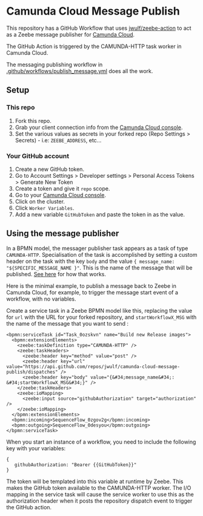 # Camunda Cloud Message Publish

This repository has a GitHub Workflow that uses [jwulf/zeebe-action](https://github.com/jwulf/zeebe-action) to act as a Zeebe message publisher for [Camunda Cloud](https://camunda.io).

The GitHub Action is triggered by the CAMUNDA-HTTP task worker in Camunda Cloud.

The messaging publishing workflow in [.github/workflows/publish_message.yml](.github/workflows/publish_message.yml) does all the work.

## Setup

### This repo

1. Fork this repo.
2. Grab your client connection info from the [Camunda Cloud console](https://console.cloud.camunda.io/).
3. Set the various values as secrets in your forked repo (Repo Settings > Secrets) - i.e: `ZEEBE_ADDRESS`, etc...

### Your GitHub account

1. Create a new GitHub token.
  1. Go to Account Settings > Developer settings > Personal Access Tokens > Generate New Token
  2. Create a token and give it `repo` scope.
2. Go to your [Camunda Cloud console](https://console.cloud.camunda.io/).
3. Click on the cluster.
4. Click `Worker Variables`.
5. Add a new variable `GitHubToken` and paste the token in as the value.

## Using the message publisher

In a BPMN model, the messager publisher task appears as a task of type `CAMUNDA-HTTP`. Specialisation of the task is accomplished by setting a custom header on the task with the key `body` and the value `{ message_name: "${SPECIFIC_MESSAGE_NAME }"`. This is the name of the message that will be published. [See here](https://github.com/zeebe-io/zeebe-http-worker/issues/45#issuecomment-577532830) for how that works.

Here is the minimal example, to publish a message back to Zeebe in Camunda Cloud, for example, to trigger the message start event of a workflow, with no variables.

Create a service task in a Zeebe BPMN model like this, replacing the value for `url` with the URL for your forked repository, and `startWorkflowX_MSG` with the name of the message that you want to send :

```
<bpmn:serviceTask id="Task_0ozskvn" name="Build new Release images">
  <bpmn:extensionElements>
    <zeebe:taskDefinition type="CAMUNDA-HTTP" />
    <zeebe:taskHeaders>
      <zeebe:header key="method" value="post" />
      <zeebe:header key="url" value="https://api.github.com/repos/jwulf/camunda-cloud-message-publish/dispatches" />
      <zeebe:header key="body" value="{&#34;message_name&#34;: &#34;startWorkflowX_MSG&#34;}" />
    </zeebe:taskHeaders>
    <zeebe:ioMapping>
      <zeebe:input source="githubAuthorization" target="authorization" />
    </zeebe:ioMapping>
  </bpmn:extensionElements>
  <bpmn:incoming>SequenceFlow_0zgov2g</bpmn:incoming>
  <bpmn:outgoing>SequenceFlow_0desyou</bpmn:outgoing>
</bpmn:serviceTask>
```

When you start an instance of a workflow, you need to include the following key with your variables:

```
{
   githubAuthorization: "Bearer {{GitHubToken}}"
}
```

The token will be templated into this variable at runtime by Zeebe. This makes the GitHub token available to the CAMUNDA-HTTP worker.  The I/O mapping in the service task will cause the service worker to use this as the authorization header when it  posts the repository dispatch event to trigger the GitHub action.
